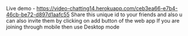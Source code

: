 
Live demo - https://video-chatting14.herokuapp.com/ceb3ea66-e7b4-46cb-be72-d897d1aafc55
Share this unique id to your friends and also u can also invite them by clicking on add button of the web app
If you are joining through mobile then use Desktop mode 
